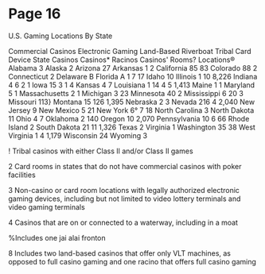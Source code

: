 # Page 16

U.S. Gaming Locations By State

Commercial Casinos Electronic
Gaming
Land-Based Riverboat Tribal Card Device
State Casinos Casinos* Racinos Casinos' Rooms? Locations®
Alabama 3
Alaska 2
Arizona 27
Arkansas 1 2
California 85 83
Colorado 88 2
Connecticut 2
Delaware B
Florida A 1 7 17
Idaho 10
Illinois 1 10 8,226
Indiana 4 6 2 1
lowa 15 3 1 4
Kansas 4 7
Louisiana 1 14 4 5 1,413
Maine 1 1
Maryland 5 1
Massachusetts 2 1
Michigan 3 23
Minnesota 40 2
Mississippi 6 20 3
Missouri 113}
Montana 15 126 1,395
Nebraska 2 3
Nevada 216 4 2,040
New Jersey 9
New Mexico 5 21
New York 6° 7 18
North Carolina 3
North Dakota 11
Ohio 4 7
Oklahoma 2 140
Oregon 10 2,070
Pennsylvania 10 6 66
Rhode Island 2
South Dakota 21 11 1,326
Texas 2
Virginia 1
Washington 35 38
West Virginia 1 4 1,179
Wisconsin 24
Wyoming 3

! Tribal casinos with either Class Il and/or
Class Il games

2 Card rooms in states that do not have
commercial casinos with poker facilities

3 Non-casino or card room locations with
legally authorized electronic gaming
devices, including but not limited
to video lottery terminals and video
gaming terminals

4 Casinos that are on or connected to a
waterway, including in a moat

%Includes one jai alai fronton

8 Includes two land-based casinos that
offer only VLT machines, as opposed to
full casino gaming and one racino that
offers full casino gaming

